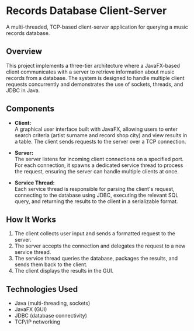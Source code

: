# Records Database Client-Server

A multi-threaded, TCP-based client-server application for querying a music records database.

## Overview

This project implements a three-tier architecture where a JavaFX-based client communicates with a server to retrieve information about music records from a database. The system is designed to handle multiple client requests concurrently and demonstrates the use of sockets, threads, and JDBC in Java.

## Components

- **Client:**  
  A graphical user interface built with JavaFX, allowing users to enter search criteria (artist surname and record shop city) and view results in a table. The client sends requests to the server over a TCP connection.

- **Server:**  
  The server listens for incoming client connections on a specified port. For each connection, it spawns a dedicated service thread to process the request, ensuring the server can handle multiple clients at once.

- **Service Thread:**  
  Each service thread is responsible for parsing the client's request, connecting to the database using JDBC, executing the relevant SQL query, and returning the results to the client in a serializable format.

## How It Works

1. The client collects user input and sends a formatted request to the server.
2. The server accepts the connection and delegates the request to a new service thread.
3. The service thread queries the database, packages the results, and sends them back to the client.
4. The client displays the results in the GUI.

## Technologies Used

- Java (multi-threading, sockets)
- JavaFX (GUI)
- JDBC (database connectivity)
- TCP/IP networking 